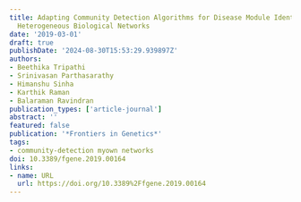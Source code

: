 ```yaml
---
title: Adapting Community Detection Algorithms for Disease Module Identification in
  Heterogeneous Biological Networks
date: '2019-03-01'
draft: true
publishDate: '2024-08-30T15:53:29.939897Z'
authors:
- Beethika Tripathi
- Srinivasan Parthasarathy
- Himanshu Sinha
- Karthik Raman
- Balaraman Ravindran
publication_types: ['article-journal']
abstract: ''
featured: false
publication: '*Frontiers in Genetics*'
tags:
- community-detection myown networks
doi: 10.3389/fgene.2019.00164
links:
- name: URL
  url: https://doi.org/10.3389%2Ffgene.2019.00164
---
```


